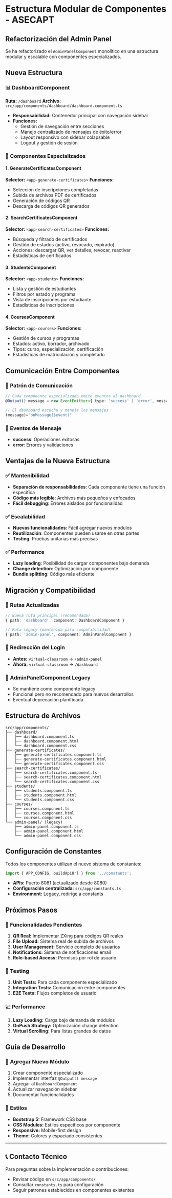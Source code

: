 # Estructura Modular de Componentes - ASECAPT

## Refactorización del Admin Panel

Se ha refactorizado el `AdminPanelComponent` monolítico en una estructura modular y escalable con componentes especializados.

## Nueva Estructura

### 📊 DashboardComponent 
**Ruta:** `/dashboard`
**Archivo:** `src/app/components/dashboard/dashboard.component.ts`

- **Responsabilidad:** Contenedor principal con navegación sidebar
- **Funciones:**
  - Gestión de navegación entre secciones
  - Manejo centralizado de mensajes de éxito/error
  - Layout responsivo con sidebar colapsable
  - Logout y gestión de sesión

### 🎯 Componentes Especializados

#### 1. GenerateCertificatesComponent
**Selector:** `<app-generate-certificates>`
**Funciones:**
- Selección de inscripciones completadas
- Subida de archivos PDF de certificados
- Generación de códigos QR
- Descarga de códigos QR generados

#### 2. SearchCertificatesComponent  
**Selector:** `<app-search-certificates>`
**Funciones:**
- Búsqueda y filtrado de certificados
- Gestión de estados (activo, revocado, expirado)
- Acciones: descargar QR, ver detalles, revocar, reactivar
- Estadísticas de certificados

#### 3. StudentsComponent
**Selector:** `<app-students>`
**Funciones:**
- Lista y gestión de estudiantes
- Filtros por estado y programa
- Vista de inscripciones por estudiante
- Estadísticas de inscripciones

#### 4. CoursesComponent
**Selector:** `<app-courses>`
**Funciones:**
- Gestión de cursos y programas
- Estados: activo, borrador, archivado
- Tipos: curso, especialización, certificación
- Estadísticas de matriculación y completado

## Comunicación Entre Componentes

### 📡 Patrón de Comunicación
```typescript
// Cada componente especializado emite eventos al dashboard
@Output() message = new EventEmitter<{ type: 'success' | 'error', message: string }>();

// El dashboard escucha y maneja los mensajes
(message)="onMessage($event)"
```

### 📨 Eventos de Mensaje
- **success**: Operaciones exitosas
- **error**: Errores y validaciones

## Ventajas de la Nueva Estructura

### ✅ Mantenibilidad
- **Separación de responsabilidades**: Cada componente tiene una función específica
- **Código más legible**: Archivos más pequeños y enfocados
- **Fácil debugging**: Errores aislados por funcionalidad

### ✅ Escalabilidad
- **Nuevas funcionalidades**: Fácil agregar nuevos módulos
- **Reutilización**: Componentes pueden usarse en otras partes
- **Testing**: Pruebas unitarias más precisas

### ✅ Performance
- **Lazy loading**: Posibilidad de cargar componentes bajo demanda
- **Change detection**: Optimización por componente
- **Bundle splitting**: Código más eficiente

## Migración y Compatibilidad

### 🔄 Rutas Actualizadas
```typescript
// Nueva ruta principal (recomendada)
{ path: 'dashboard', component: DashboardComponent }

// Ruta legacy (mantenida para compatibilidad)
{ path: 'admin-panel', component: AdminPanelComponent }
```

### 🔄 Redirección del Login
- **Antes:** `virtual-classroom` → `/admin-panel`
- **Ahora:** `virtual-classroom` → `/dashboard`

### 🔄 AdminPanelComponent Legacy
- Se mantiene como componente legacy
- Funcional pero no recomendado para nuevos desarrollos
- Eventual deprecación planificada

## Estructura de Archivos

```
src/app/components/
├── dashboard/
│   ├── dashboard.component.ts
│   ├── dashboard.component.html
│   └── dashboard.component.css
├── generate-certificates/
│   ├── generate-certificates.component.ts
│   ├── generate-certificates.component.html
│   └── generate-certificates.component.css
├── search-certificates/
│   ├── search-certificates.component.ts
│   ├── search-certificates.component.html
│   └── search-certificates.component.css
├── students/
│   ├── students.component.ts
│   ├── students.component.html
│   └── students.component.css
├── courses/
│   ├── courses.component.ts
│   ├── courses.component.html
│   └── courses.component.css
└── admin-panel/ (legacy)
    ├── admin-panel.component.ts
    ├── admin-panel.component.html
    └── admin-panel.component.css
```

## Configuración de Constantes

Todos los componentes utilizan el nuevo sistema de constantes:

```typescript
import { APP_CONFIG, buildApiUrl } from '../constants';
```

- **APIs:** Puerto 8081 (actualizado desde 8080)
- **Configuración centralizada:** `src/app/constants.ts`
- **Environment:** Legacy, redirige a constants

## Próximos Pasos

### 🚀 Funcionalidades Pendientes
1. **QR Real:** Implementar ZXing para códigos QR reales
2. **File Upload:** Sistema real de subida de archivos
3. **User Management:** Servicio completo de usuarios
4. **Notifications:** Sistema de notificaciones email
5. **Role-based Access:** Permisos por rol de usuario

### 🧪 Testing
1. **Unit Tests:** Para cada componente especializado
2. **Integration Tests:** Comunicación entre componentes
3. **E2E Tests:** Flujos completos de usuario

### 📈 Performance
1. **Lazy Loading:** Carga bajo demanda de módulos
2. **OnPush Strategy:** Optimización change detection
3. **Virtual Scrolling:** Para listas grandes de datos

## Guía de Desarrollo

### 🔧 Agregar Nuevo Módulo
1. Crear componente especializado
2. Implementar interfaz `@Output() message`
3. Agregar al `DashboardComponent`
4. Actualizar navegación sidebar
5. Documentar funcionalidades

### 🎨 Estilos
- **Bootstrap 5:** Framework CSS base
- **CSS Modules:** Estilos específicos por componente
- **Responsive:** Mobile-first design
- **Theme:** Colores y espaciado consistentes

---

## 📞 Contacto Técnico

Para preguntas sobre la implementación o contribuciones:
- Revisar código en `src/app/components/`
- Consultar `constants.ts` para configuración
- Seguir patrones establecidos en componentes existentes 